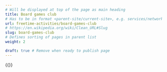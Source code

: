 ```yaml
---
# Will be displayed at top of the page as main heading
title: Board games club
# Has to be in format <parent-site/current-site>, e.g. services/network (notice missing slash at the beginning)
url: freetime-activities/board-games-club
# https://en.wikipedia.org/wiki/Clean_URL#Slug
slug: board-games-club
# Defines sorting of pages in parent list
weight: 2

draft: true # Remove when ready to publish page
---
```

{{<linktraslations>}} <!-- TODO: remove before publishing draft -->

<!-- Write page contents here -->
<!-- Use Markdown syntax: https://www.markdownguide.org/basic-syntax -->
